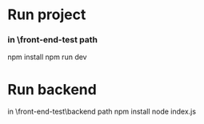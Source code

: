 # Run project
### in \front-end-test path
npm install
npm run dev

# Run backend
in \front-end-test\backend path
npm install
node index.js


